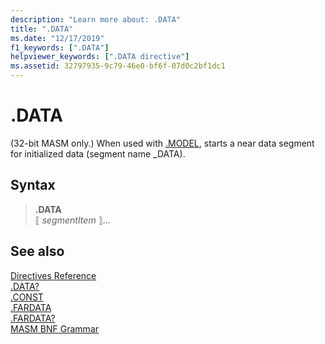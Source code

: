 ```yaml
---
description: "Learn more about: .DATA"
title: ".DATA"
ms.date: "12/17/2019"
f1_keywords: [".DATA"]
helpviewer_keywords: [".DATA directive"]
ms.assetid: 32797935-9c79-46e0-bf6f-07d0c2bf1dc1
---
```

# .DATA

 (32-bit MASM only.) When used with [.MODEL](dot-model.md), starts a near data segment for initialized data (segment name _DATA).

## Syntax

> **.DATA**\
> ⟦ *segmentItem* ⟧...

## See also

[Directives Reference](directives-reference.md)\
[.DATA?](dot-data-q.md)\
[.CONST](dot-const.md)\
[.FARDATA](dot-fardata.md)\
[.FARDATA?](dot-fardata-q.md)\
[MASM BNF Grammar](masm-bnf-grammar.md)
